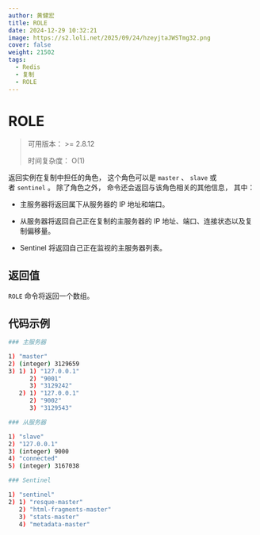 ```yaml
---
author: 黄健宏
title: ROLE
date: 2024-12-29 10:32:21
image: https://s2.loli.net/2025/09/24/hzeyjtaJWSTmg32.png
cover: false
weight: 21502
tags:
  - Redis
  - 复制
  - ROLE
---
```


# ROLE

> 可用版本： >= 2.8.12
> 
> 时间复杂度： O(1)

返回实例在复制中担任的角色， 这个角色可以是 `master` 、 `slave` 或者 `sentinel` 。 除了角色之外， 命令还会返回与该角色相关的其他信息， 其中：

- 主服务器将返回属下从服务器的 IP 地址和端口。
    
- 从服务器将返回自己正在复制的主服务器的 IP 地址、端口、连接状态以及复制偏移量。
    
- Sentinel 将返回自己正在监视的主服务器列表。
    

## 返回值

`ROLE` 命令将返回一个数组。

## 代码示例

```bash
### 主服务器

1) "master"
2) (integer) 3129659
3) 1) 1) "127.0.0.1"
      2) "9001"
      3) "3129242"
   2) 1) "127.0.0.1"
      2) "9002"
      3) "3129543"

### 从服务器

1) "slave"
2) "127.0.0.1"
3) (integer) 9000
4) "connected"
5) (integer) 3167038

### Sentinel

1) "sentinel"
2) 1) "resque-master"
   2) "html-fragments-master"
   3) "stats-master"
   4) "metadata-master"
```